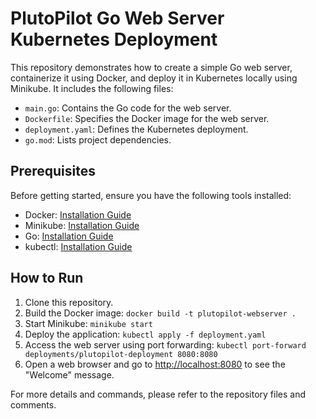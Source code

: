 # PlutoPilot Go Web Server Kubernetes Deployment

This repository demonstrates how to create a simple Go web server, containerize it using Docker, and deploy it in Kubernetes locally using Minikube. It includes the following files:

- `main.go`: Contains the Go code for the web server.
- `Dockerfile`: Specifies the Docker image for the web server.
- `deployment.yaml`: Defines the Kubernetes deployment.
- `go.mod`: Lists project dependencies.

## Prerequisites

Before getting started, ensure you have the following tools installed:

- Docker: [Installation Guide]([link-to-docker-installation](https://www.docker.com/products/docker-desktop/))
- Minikube: [Installation Guide]([link-to-minikube-installation](https://minikube.sigs.k8s.io/docs/start/))
- Go: [Installation Guide]([link-to-go-installation](https://go.dev/doc/install))
- kubectl: [Installation Guide]([link-to-kubectl-installation](https://go.dev/doc/install))

## How to Run

1. Clone this repository.
2. Build the Docker image: `docker build -t plutopilot-webserver .`
3. Start Minikube: `minikube start`
4. Deploy the application: `kubectl apply -f deployment.yaml`
5. Access the web server using port forwarding: `kubectl port-forward deployments/plutopilot-deployment 8080:8080`
6. Open a web browser and go to [http://localhost:8080](http://localhost:8080) to see the "Welcome" message.

For more details and commands, please refer to the repository files and comments.
